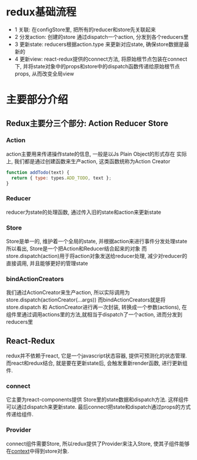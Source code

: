 # redux基础流程
* 1 关联: 在configStore里, 把所有的reducer和store先关联起来
* 2 分发action: 创建的store 通过dispatch一个action, 分发到各个reducers里
* 3 更新state: reducers根据action.type 来更新对应state, 确保store数据是最新的
* 4 更新view: react-redux提供的connect方法, 将原始根节点包装在connect下,
并将state对象中的props和store中的dispatch函数传递给原始根节点props, 从而改变全局view

# 主要部分介绍

## Redux主要分三个部分: Action Reducer Store

### Action
action主要用来传递操作state的信息, 一般是以Js Plain Object的形式存在
实际上, 我们都是通过创建函数来生产action, 这类函数统称为Action Creator
```javascript
function addTodo(text) {
  return { type: types.ADD_TODO, text };
}
```

### Reducer
reducer为state的处理函数, 通过传入旧的state和action来更新state

### Store
Store是单一的, 维护着一个全局的state, 并根据action来进行事件分发处理state
所以看出, Store是一个把Action和Reducer结合起来的对象
而store.dispatch(action)用于将action对象发送给reducer处理, 减少对reducer的直接调用, 并且能够更好的管理state

### bindActionCreators
我们通过ActionCreator来生产action, 所以实际调用为 store.dispatch(actionCreator(...args))
而bindActionCreators就是将store.dispatch 和 ActionCreator进行再一次封装, 转换成一个参数(actions),
在组件里通过调用actions里的方法,就相当于dispatch了一个action, 进而分发到reducers里

## React-Redux
redux并不依赖于react, 它是一个javascript状态容器, 提供可预测化的状态管理.
而react和redux结合, 就是要在更新state后, 会触发重新render函数, 进行更新组件.

### connect
它主要为react-components提供 Store里的state数据和dispatch方法. 这样组件可以通过dispatch来更新state.
最后connect把state和dispatch通过props的方式 传递给组件.

### Provider
connect组件需要Store, 所以redux提供了Provider来注入Store,
使其子组件能够在[context](https://facebook.github.io/react/docs/context.html)中得到store对象.


